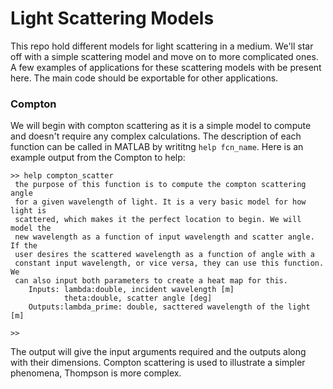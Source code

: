 # Light Scattering Models

This repo hold different models for light scattering in a medium. We'll star off with a simple scattering model and move on to more complicated ones. A few examples of 
applications for these scattering models with be present here. The main code should be exportable for other applications.

### Compton
We will begin with compton scattering as it is a simple model to compute and doesn't require any complex calculations. The description of each function can be called in MATLAB by
writitng `help fcn_name`. Here is an example output from the Compton to help:
```
>> help compton_scatter
 the purpose of this function is to compute the compton scattering angle
 for a given wavelength of light. It is a very basic model for how light is
 scattered, which makes it the perfect location to begin. We will model the
 new wavelength as a function of input wavelength and scatter angle. If the
 user desires the scattered wavelength as a function of angle with a
 constant input wavelength, or vice versa, they can use this function. We
 can also input both parameters to create a heat map for this.
    Inputs: lambda:double, incident wavelength [m]
            theta:double, scatter angle [deg]
    Outputs:lambda_prime: double, sacttered wavelength of the light [m]

>> 
```
The output will give the input arguments required and the outputs along with their dimensions. Compton scattering is used to illustrate a simpler phenomena, Thompson is more
complex.